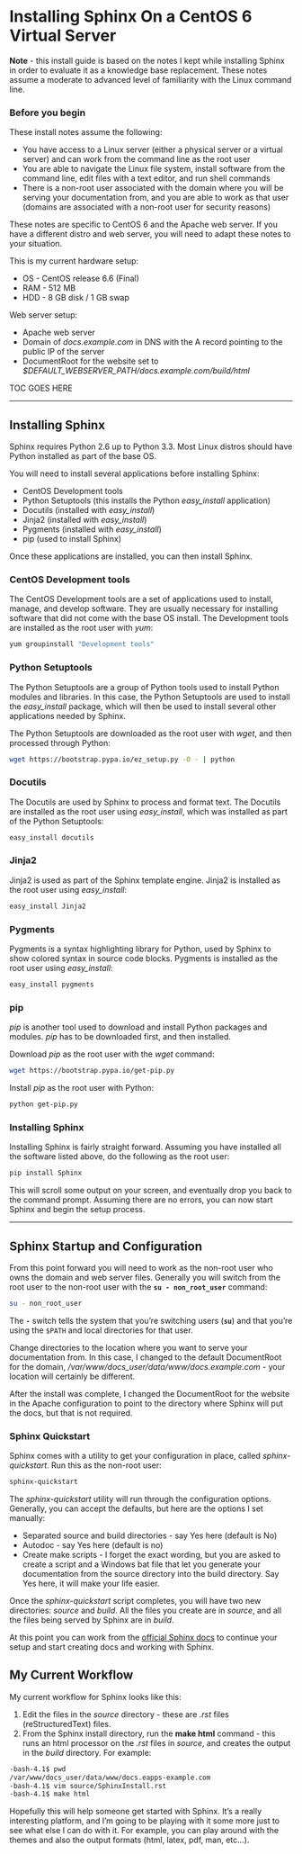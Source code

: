 # Installing Sphinx On a CentOS 6 Virtual Server

**Note** - this install guide is based on the notes I kept while installing Sphinx in order to evaluate it as a knowledge base replacement. These notes assume a moderate to advanced level of familiarity with the Linux command line.  


### Before you begin

These install notes assume the following:

* You have access to a Linux server (either a physical server or a virtual server) and can work from the
command line as the root user
* You are able to navigate the Linux file system, install software from the command line, edit files with
a text editor, and run shell commands
* There is a non-root user associated with the domain where you will be serving your documentation
from, and you are able to work as that user (domains are associated with a non-root user for security
reasons)

These notes are specific to CentOS 6 and the Apache web server. If you have a different distro and
web server, you will need to adapt these notes to your situation.

This is my current hardware setup:

* OS - CentOS release 6.6 (Final)
* RAM - 512 MB
* HDD - 8 GB disk / 1 GB swap

Web server setup:

* Apache web server
* Domain of *docs.example.com* in DNS with the A record pointing to the public IP of the server
* DocumentRoot for the website set to *$DEFAULT_WEBSERVER_PATH/docs.example.com/build/html*

TOC GOES HERE   

---

## Installing Sphinx

Sphinx requires Python 2.6 up to Python 3.3. Most Linux distros should have Python installed as part of the base OS.

You will need to install several applications before installing Sphinx:

* CentOS Development tools
* Python Setuptools (this installs the Python *easy_install* application)
* Docutils (installed with *easy_install*)
* Jinja2 (installed with *easy_install*)
* Pygments (installed with *easy_install*)
* pip (used to install Sphinx)

Once these applications are installed, you can then install Sphinx.

### CentOS Development tools

The CentOS Development tools are a set of applications used to install, manage, and develop software.
They are usually necessary for installing software that did not come with the base OS install.
The Development tools are installed as the root user with *yum*:

```bash
yum groupinstall "Development tools"
```

### Python Setuptools

The Python Setuptools are a group of Python tools used to install Python modules and libraries. In this case, the Python Setuptools are used to install the *easy_install* package, which will then be used to install several other applications needed by Sphinx.

The Python Setuptools are downloaded as the root user with *wget*, and then processed through Python:

```bash
wget https://bootstrap.pypa.io/ez_setup.py -O - | python
```

### Docutils

The Docutils are used by Sphinx to process and format text.  The Docutils are installed as the root user using *easy_install*, which was installed as part of the Python Setuptools:

```bash
easy_install docutils
```

### Jinja2

Jinja2 is used as part of the Sphinx template engine.  Jinja2 is installed as the root user using *easy_install*:

```bash
easy_install Jinja2
```

### Pygments

Pygments is a syntax highlighting library for Python, used by Sphinx to show colored syntax in source code blocks.  Pygments is installed as the root user using *easy_install*:

```bash
easy_install pygments
```

### pip

*pip* is another tool used to download and install Python packages and modules. *pip* has to be downloaded first, and then installed.

Download *pip* as the root user with the *wget* command:

```bash
wget https://bootstrap.pypa.io/get-pip.py
```

Install *pip* as the root user with Python:

```bash
python get-pip.py
```


### Installing Sphinx

Installing Sphinx is fairly straight forward. Assuming you have installed all the software listed above, do the following as the root user:

```sh
pip install Sphinx
```

This will scroll some output on your screen, and eventually drop you back to the command prompt. Assuming there are no errors, you can now start Sphinx and begin the setup process.

---

## Sphinx Startup and Configuration

From this point forward you will need to work as the non-root user who owns the domain and web server files. Generally you will switch from the root user to the non-root user with the **`su - non_root_user`** command:

```sh
su - non_root_user
```

The **`-`** switch tells the system that you’re switching users (**`su`**) and that you’re using the `$PATH` and local
directories for that user.

Change directories to the location where you want to serve your documentation from. In this case, I changed to the default DocumentRoot for the domain, */var/www/docs_user/data/www/docs.example.com* - your location will certainly be different. 

After the install was complete, I changed the DocumentRoot for the website in the Apache configuration to point to the directory where Sphinx will put the docs, but that is not required.

### Sphinx Quickstart

Sphinx comes with a utility to get your configuration in place, called *sphinx-quickstart*. Run this as the non-root user:

```sh
sphinx-quickstart
```

The *sphinx-quickstart* utility will run through the configuration options. Generally, you can accept the defaults, but here are the options I set manually:

* Separated source and build directories - say Yes here (default is No)
* Autodoc - say Yes here (default is no)
* Create make scripts - I forget the exact wording, but you are asked to create a script and a Windows
bat file that let you generate your documentation from the source directory into the build directory.
Say Yes here, it will make your life easier.

Once the *sphinx-quickstart* script completes, you will have two new directories: *source* and *build*. All the files you create are in *source*, and all the files being served by Sphinx are in *build*.

At this point you can work from the [official Sphinx docs](http://www.sphinx-doc.org/en/stable/intro.html "Sphinx Intro Docs") to continue your setup and start creating docs and working with Sphinx.

## My Current Workflow

My current workflow for Sphinx looks like this:

1. Edit the files in the *source* directory - these are *.rst* files (reStructuredText) files.
2. From the Sphinx install directory, run the **make html** command - this runs an html processor on the *.rst* files in *source*, and creates the output in the *build* directory.  For example:

```sh
-bash-4.1$ pwd
/var/www/docs_user/data/www/docs.eapps-example.com
-bash-4.1$ vim source/SphinxInstall.rst
-bash-4.1$ make html
```

Hopefully this will help someone get started with Sphinx. It’s a really interesting platform, and I’m going to be playing with it some more just to see what else I can do with it. For example, you can play around with the themes and also the output formats (html, latex, pdf, man, etc...).


